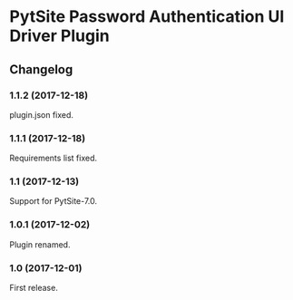 # PytSite Password Authentication UI Driver Plugin


## Changelog


### 1.1.2 (2017-12-18)

plugin.json fixed.


### 1.1.1 (2017-12-18)

Requirements list fixed.


### 1.1 (2017-12-13)

Support for PytSite-7.0.


### 1.0.1 (2017-12-02)

Plugin renamed.


### 1.0 (2017-12-01)

First release.

